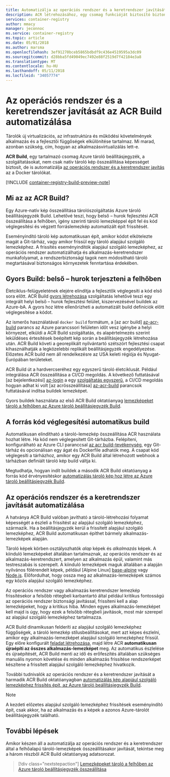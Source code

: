 ```yaml
---
title: Automatizálja az operációs rendszer és a keretrendszer javítását az Azure tároló beállításjegyzék Build (ACR összeállítása)
description: ACR létrehozásához, egy csomag funkcióját biztosító biztonságos, Azure-tároló beállításjegyzék bevezetést automatikus tároló lemezkép összeállítása és a felhőben javítását.
services: container-registry
author: mmacy
manager: jeconnoc
ms.service: container-registry
ms.topic: article
ms.date: 05/01/2018
ms.author: marsma
ms.openlocfilehash: 3ef91270bceb5865bdbdf9c436e4519595a3dc09
ms.sourcegitcommit: d28bba5fd49049ec7492e88f2519d7f42184e3a8
ms.translationtype: MT
ms.contentlocale: hu-HU
ms.lasthandoff: 05/11/2018
ms.locfileid: "34057774"
---
```

# <a name="automate-os-and-framework-patching-with-acr-build"></a>Az operációs rendszer és a keretrendszer javítását az ACR Build automatizálása

Tárolók új virtualizációs, az infrastruktúra és működési követelmények alkalmazás és a fejlesztői függőségek elkülönítése tartalmaz. Mi marad, azonban szükség, cím, hogyan az alkalmazásvirtualizálás lett-e.

**ACR Build**, egy tartalmazó csomag Azure tároló beállításjegyzék, a szolgáltatásokat, nem csak natív tároló kép összeállítása képességet biztosít, de is automatizálja [az operációs rendszer és a keretrendszer javítás](#automate-os-and-framework-patching) az a Docker tárolókat.

[!INCLUDE [container-registry-build-preview-note](../../includes/container-registry-build-preview-note.md)]

## <a name="what-is-acr-build"></a>Mi az az ACR Build?

Egy Azure-natív kép összeállítása tárolószolgáltatás Azure tároló beállításjegyzék Build. Lehetővé teszi, hogy belső – hurok fejlesztési ACR összeállítása a felhőben, igény szerinti tároló lemezképpel épít fel és kód véglegesítési és végzett forráslemezkép automatizált épít frissítését.

Eseményindító tároló kép automatikusan épít, amikor kódot elkötelezte magát a Git-tárház, vagy amikor frissül egy tároló alapjául szolgáló lemezképhez. A frissítés eseményindítók alapjául szolgáló lemezképhez, az operációs rendszer automatizálhatja és alkalmazás-keretrendszer munkafolyamat, a rendszerbiztonsági tagok nem módosítható tároló megtartásával biztonságos környezetek fenntartása érdekében.

## <a name="quick-build-inner-loop-extended-to-the-cloud"></a>Gyors Build: belső – hurok terjeszteni a felhőben

Életciklus-felügyeletének elejére elindítja a fejlesztők véglegesíti a kód első sora előtt. ACR Build [gyors létrehozása](container-registry-tutorial-quick-build.md) szolgáltatás lehetővé teszi egy integrált helyi belső – hurok fejlesztési felület, kiszervezésével buildek az Azure-bA. A gyors hoz létre ellenőrizheti a automatizált build definíciók előtt véglegesítése a kódot.

Az ismerős használatával `docker build` formátum, a [az acr build] [ az-acr-build] parancs az Azure parancssori felületen időt vesz igénybe a helyi környezet, elküldi a ACR Build szolgáltatás, és alapértelmezés szerint leküldéses értesítések beépített kép során a beállításjegyzék létrehozása után. ACR Build követi a georeplikált nyilvántartó szétszórt fejlesztési csapat kihasználhatják a legközelebbi replikált beállításjegyzék engedélyezése. Előzetes ACR build nem áll rendelkezésre az USA keleti régiója és Nyugat-Európában területeket.

ACR Build út a hardvercseréhez egy egyszerű tároló életciklusát. Például integrálása ACR összeállítása a CI/CD megoldás. A következő futtatásával [az bejelentkezési] [ az-login] a egy [szolgáltatás egyszerű][az-login-service-principal], a CI/CD megoldás hogyan adhat ki volt [az acrösszeállítása] [ az-acr-build] parancsok futtatásával indítsa buildek lemezképet.

Gyors buildek használata az első ACR Build oktatóanyag [lemezképeket tároló a felhőben az Azure tároló beállításjegyzék Build](container-registry-tutorial-quick-build.md).

## <a name="automatic-build-on-source-code-commit"></a>A forrás kód véglegesítési automatikus build

Automatikusan elindítható a tároló-lemezkép összeállítása ACR használata hozhat létre. Ha kód nem véglegesített Git-tárházba. Felépíteni, konfigurálható az Azure CLI paranccsal [az acr build-tevékenység][az-acr-build-task], egy Git-tárház és opcionálisan egy ágat és Dockerfile adhatók meg. A csapat kód véglegesíti a tárházhoz, amikor egy ACR Build által létrehozott webhook a tárházban definiált tároló kép build váltja ki.

Megtudhatja, hogyan indít buildek a második ACR Build oktatóanyag a forrás kód érvényesítéskor [automatizálás tároló kép hoz létre az Azure tároló beállításjegyzék Build](container-registry-tutorial-build-task.md).

## <a name="automate-os-and-framework-patching"></a>Az operációs rendszer és a keretrendszer javítását automatizálása

A hatványa ACR Build valóban javítható a tároló-létrehozási folyamat képességét a észleli a frissítést az alapjául szolgáló lemezképhez, származik. Ha a beállításjegyzék kerül a frissített alapjául szolgáló lemezképhez, ACR Build automatikusan építhet bármely alkalmazás-lemezképek alapján.

Tároló képek körben osztályozhatók *alap* képek és *alkalmazás* képek. A kiinduló lemezképeket általában tartalmaznak, az operációs rendszer és az alkalmazás-keretrendszert, amelyen az alkalmazás épül, valamint más testreszabás is szerepelt. A kiinduló lemezképek maguk általában a alapján nyilvános fölérendelt képek, például [Alpine Linux] [ base-alpine] vagy [Node.js][base-node]. Előfordulhat, hogy ossza meg az alkalmazás-lemezképek számos egy közös alapjául szolgáló lemezképhez.

Az operációs rendszer vagy alkalmazás keretrendszer lemezkép frissítésekor a felsőbb rétegbeli karbantartó által például kritikus fontosságú az operációs rendszer biztonsági javítással, frissíteni kell a alap lemezképeket, hogy a kritikus hiba. Minden egyes alkalmazás-lemezképet kell majd is úgy, hogy ezek a felsőbb rétegbeli javítások, most már szerepel az alapjául szolgáló lemezképhez tartalmazza.

ACR Build dinamikusan felderíti az alapjául szolgáló lemezképhez függőségek, a tároló lemezkép stílusbeállításokat, mert azt képes észlelni, amikor egy alkalmazás-lemezképet alapjául szolgáló lemezképhez frissül. Egy előre konfigurált [feladat létrehozása](container-registry-tutorial-base-image-update.md#create-build-task), majd létre ACR **automatikusan újraépíti az összes alkalmazás-lemezképet** meg. Az automatikus észlelése és újraépítését, ACR Build menti az idő és erőfeszítés általában szükséges manuális nyomon követése és minden alkalmazás frissítése rendszerképet készítene a frissített alapjául szolgáló lemezképhez hivatkozik.

További tudnivalók az operációs rendszer és a keretrendszer javítását a harmadik ACR Build oktatóanyagban [automatizálás kép alapjául szolgáló lemezképhez frissítés épít, az Azure tároló beállításjegyzék Build](container-registry-tutorial-base-image-update.md).

> [!NOTE]
> A kezdeti előzetes alapjául szolgáló lemezképhez frissítések eseményindító épít, csak akkor, ha az alkalmazás és a képek a azonos Azure-tárolót beállításjegyzék található.

## <a name="next-steps"></a>További lépések

Amikor készen áll a automatizálja az operációs rendszer és a keretrendszer által a felhőalapú tároló-lemezképek összeállításakor javítását, tekintse meg a három részből ACR Build oktatóanyag adatsorozat.

> [!div class="nextstepaction"]
> [Lemezképeket tároló a felhőben az Azure tároló beállításjegyzék összeállítása](container-registry-tutorial-quick-build.md)

<!-- LINKS - External -->
[base-alpine]: https://hub.docker.com/_/alpine/
[base-dotnet]: https://hub.docker.com/r/microsoft/dotnet/
[base-node]: https://hub.docker.com/_/node/
[base-windows]: https://hub.docker.com/r/microsoft/nanoserver/
[sample-archive]: https://github.com/Azure-Samples/acr-build-helloworld-node/archive/master.zip

<!-- LINKS - Internal -->
[azure-cli]: /cli/azure/install-azure-cli
[az-acr-build]: /cli/azure/acr#az-acr-build
[az-acr-build-task]: /cli/azure/acr#az-acr-build-task
[az-login]: /cli/azure/reference-index#az-login
[az-login-service-principal]: /cli/azure/authenticate-azure-cli#log-in-with-a-service-principal

<!-- IMAGES -->
[quick-build-01-fork]: ./media/container-registry-tutorial-quick-build/quick-build-01-fork.png
[quick-build-02-browser]: ./media/container-registry-tutorial-quick-build/quick-build-02-browser.png
